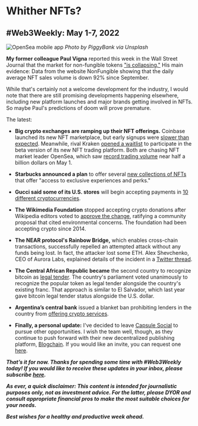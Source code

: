 # Whither NFTs?
## #Web3Weekly: May 1-7, 2022

![OpenSea mobile app](https://images.unsplash.com/photo-1651130541206-392cdc2e926e?ixlib=rb-1.2.1&ixid=MnwxMjA3fDB8MHxwaG90by1wYWdlfHx8fGVufDB8fHx8&auto=format&fit=crop&w=1470&q=80)
*Photo by PiggyBank via Unsplash*

**My former colleague Paul Vigna** reported this week in the Wall Street Journal that the market for non-fungible tokens ["is collapsing."](https://www.wsj.com/articles/nft-sales-are-flatlining-11651552616) His main evidence: Data from the website NonFungible showing that the daily average NFT sales volume is down 92% since September.

While that's certainly not a welcome development for the industry, I would note that there are still promising developments happening elsewhere, including new platform launches and major brands getting involved in NFTs. So maybe Paul's predictions of doom will prove premature.

The latest:

- **Big crypto exchanges are ramping up their NFT offerings.** Coinbase launched its new NFT marketplace, but early signups were [slower than expected](https://decrypt.co/99561/coinbase-nft-marketplace-150-users-first-day-public). Meanwhile, rival Kraken [opened a waitlist](https://cointelegraph.com/news/kraken-nft-marketplace-opens-waitlist-for-beta) to participate in the beta version of its new NFT trading platform. Both are chasing NFT market leader OpenSea, which saw [record trading volume](https://decrypt.co/99226/nfts-dead-opensea-daily-trading-record-476m-ethereum) near half a billion dollars on May 1.

- **Starbucks announced a plan** to offer several [new collections of NFTs](https://mashable.com/article/starbucks-nfts-web3) that offer "access to exclusive experiences and perks."

- **Gucci said some of its U.S. stores** will begin accepting payments in [10 different cryptocurrencies](https://finance.yahoo.com/news/gucci-goes-crypto-us-stores-030909916.html).

- **The Wikimedia Foundation** stopped accepting crypto donations after Wikipedia editors voted to [approve the change](https://www.pcmag.com/news/wikimedia-foundation-agrees-to-end-cryptocurrency-donations), ratifying a community proposal that cited environmental concerns. The foundation had been accepting crypto since 2014.

- **The NEAR protocol's Rainbow Bridge,** which enables cross-chain transactions, successfully repelled an attempted attack without any funds being lost. In fact, the attacker lost some ETH. Alex Shevchenko, CEO of Aurora Labs, explained details of the incident in a [Twitter thread](https://twitter.com/AlexAuroraDev/status/1520810591803293696).

- **The Central African Republic became** the second country to recognize bitcoin as [legal tender](https://www.cnbc.com/2022/04/28/central-african-republic-adopts-bitcoin-as-legal-tender.html). The country's parliament voted unanimously to recognize the popular token as legal tender alongside the country's existing franc. That approach is similar to El Salvador, which last year gave bitcoin legal tender status alongside the U.S. dollar.

- **Argentina’s central bank** issued a blanket ban prohibiting lenders in the country from [offering crypto services](https://www.coindesk.com/policy/2022/05/05/argentinas-central-bank-bans-lenders-from-offering-crypto-services/).

- **Finally, a personal update:** I've decided to leave [Capsule Social](https://capsule.social) to pursue other opportunities. I wish the team well, though, as they continue to push forward with their new decentralized publishing platform, [Blogchain](https://blogchain.app). If you would like an invite, you can request one [here](https://forms.zohopublic.com/peter96/form/BlogchainInviteRequests/formperma/7xCuELT6HdgR08w13-Nt8WFx9SmsnZh1YFL9mcP_oCc).

_**That’s it for now. Thanks for spending some time with #Web3Weekly today! If you would like to receive these updates in your inbox, please subscribe [here](https://w3w.news).**_

_**As ever, a quick disclaimer: This content is intended for journalistic purposes only, not as investment advice. For the latter, please DYOR and consult appropriate financial pros to make the most suitable choices for your needs.**_

_**Best wishes for a healthy and productive week ahead.**_
